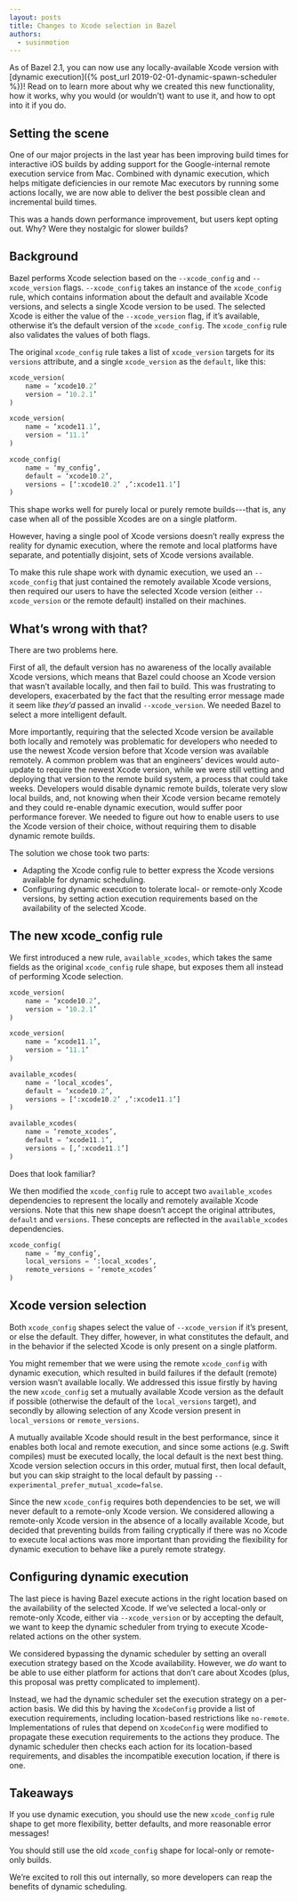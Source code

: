 ```yaml
---
layout: posts
title: Changes to Xcode selection in Bazel
authors:
  - susinmotion
---
```


As of Bazel 2.1, you can now use any locally-available Xcode version with [dynamic execution]({% post_url 2019-02-01-dynamic-spawn-scheduler %})! Read on to learn more about why we created this new functionality, how it works, why you would (or wouldn’t) want to use it, and how to opt into it if you do.

## Setting the scene

One of our major projects in the last year has been improving build times for interactive iOS builds by adding support for the Google-internal remote execution service from Mac. Combined with dynamic execution, which helps mitigate deficiencies in our remote Mac executors by running some actions locally, we are now able to deliver the best possible clean and incremental build times.

This was a hands down performance improvement, but users kept opting out. Why? Were they nostalgic for slower builds?

## Background
Bazel performs Xcode selection based on the `--xcode_config` and `--xcode_version` flags. `--xcode_config` takes an instance of the `xcode_config` rule, which contains information about the default and available Xcode versions, and selects a single Xcode version to be used. The selected Xcode is either the value of the `--xcode_version` flag, if it’s available, otherwise it’s the default version of the `xcode_config`. The `xcode_config` rule also validates the values of both flags.

The original `xcode_config` rule takes a list of `xcode_version` targets for its `versions` attribute, and a single `xcode_version` as the `default`, like this:

```python
xcode_version(
    name = ‘xcode10.2’
    version = ‘10.2.1’
)

xcode_version(
    name = ‘xcode11.1’,
    version = ‘11.1’
)

xcode_config(
    name = ‘my_config’,
    default = ‘xcode10.2’,
    versions = [‘:xcode10.2’ ,’:xcode11.1’]
)
```

This shape works well for purely local or purely remote builds---that is, any case when all of the possible Xcodes are on a single platform.

However, having a single pool of Xcode versions doesn’t really express the reality for dynamic execution, where the remote and local platforms have separate, and potentially disjoint, sets of Xcode versions available. 

To make this rule shape work with dynamic execution, we used an `--xcode_config` that just contained the remotely available Xcode versions, then required our users to have the selected Xcode version (either `--xcode_version` or the remote default) installed on their machines.

## What’s wrong with that?
There are two problems here. 

First of all, the default version has no awareness of the locally available Xcode versions, which means that Bazel could choose an Xcode version that wasn’t available locally, and then fail to build. This was frustrating to developers, exacerbated by the fact that the resulting error message made it seem like *they’d* passed an invalid `--xcode_version`. We needed Bazel to select a more intelligent default.

More importantly, requiring that the selected Xcode version be available both locally and remotely was problematic for developers who needed to use the newest Xcode version before that Xcode version was available remotely. A common problem was that an engineers’ devices would auto-update to require the newest Xcode version, while we were still vetting and deploying that version to the remote build system, a process that could take weeks. Developers would disable dynamic remote builds, tolerate very slow local builds, and, not knowing when their Xcode version became remotely and they could re-enable dynamic execution, would suffer poor performance forever. We needed to figure out how to enable users to use the Xcode version of their choice, without requiring them to disable dynamic remote builds.

The solution we chose took two parts:
*  Adapting the Xcode config rule to better express the Xcode versions available for dynamic scheduling.
*  Configuring dynamic execution to tolerate local- or remote-only Xcode versions, by setting action execution requirements based on the availability of the selected Xcode.

## The new xcode_config rule
We first introduced a new rule, `available_xcodes`, which takes the same fields as the original `xcode_config` rule shape, but exposes them all instead of performing Xcode selection. 
 
```python
xcode_version(
    name = ‘xcode10.2’,
    version = ‘10.2.1’
)

xcode_version(
    name = ‘xcode11.1’,
    version = ‘11.1’
)

available_xcodes(
    name = ‘local_xcodes’,
    default = ‘xcode10.2’,
    versions = [‘:xcode10.2’ ,’:xcode11.1’]
)

available_xcodes(
    name = ‘remote_xcodes’,
    default = ‘xcode11.1’,
    versions = [,’:xcode11.1’]
)
```

Does that look familiar?


We then modified the `xcode_config` rule to accept two `available_xcodes` dependencies to represent the locally and remotely available Xcode versions. Note that this new shape doesn’t accept the original attributes, `default` and `versions`. These concepts are reflected in the `available_xcodes` dependencies.

```python
xcode_config(
    name = ‘my_config’,
    local_versions = ‘:local_xcodes’,
    remote_versions = ‘remote_xcodes’
)
```

## Xcode version selection
Both `xcode_config` shapes select the value of `--xcode_version` if it’s present, or else the default. They differ, however, in what constitutes the default, and in the behavior if the selected Xcode is only present on a single platform.

You might remember that we were using the remote `xcode_config` with dynamic execution, which resulted in build failures if the default (remote) version wasn’t available locally. We addressed this issue firstly by having the new `xcode_config` set a mutually available Xcode version as the default if possible (otherwise the default of the `local_versions` target), and secondly by allowing selection of any Xcode version present in `local_versions` or `remote_versions`.

A mutually available Xcode should result in the best performance, since it enables both local and remote execution, and since some actions (e.g. Swift compiles) must be executed locally, the local default is the next best thing. Xcode version selection occurs in this order, mutual first, then local default, but you can skip straight to the local default by passing `--experimental_prefer_mutual_xcode=false`.

Since the new `xcode_config` requires both dependencies to be set, we will never default to a remote-only Xcode version. We considered allowing a remote-only Xcode version in the absence of a locally available Xcode, but decided that preventing builds from failing cryptically if there was no Xcode to execute local actions was more important than providing the flexibility for dynamic execution to behave like a purely remote strategy.

## Configuring dynamic execution
The last piece is having Bazel execute actions in the right location based on the availability of the selected Xcode. If we’ve selected a local-only or remote-only Xcode, either via `--xcode_version` or by accepting the default, we want to keep the dynamic scheduler from trying to execute Xcode-related actions on the other system. 

We considered bypassing the dynamic scheduler by setting an overall execution strategy based on the Xcode availability. However, we *do* want to be able to use either platform for actions that don’t care about Xcodes (plus, this proposal was pretty complicated to implement). 

Instead, we had the dynamic scheduler set the execution strategy on a per-action basis. We did this by having the `XcodeConfig` provide a list of execution requirements, including location-based restrictions like `no-remote`. Implementations of rules that depend on `XcodeConfig` were modified to propagate these execution requirements to the actions they produce. The dynamic scheduler then checks each action for its location-based requirements, and disables the incompatible execution location, if there is one. 

## Takeaways
If you use dynamic execution, you should use the new `xcode_config` rule shape to get more flexibility, better defaults, and more reasonable error messages!

You should still use the old `xcode_config` shape for local-only or remote-only builds.

We’re excited to roll this out internally, so more developers can reap the benefits of dynamic scheduling.
